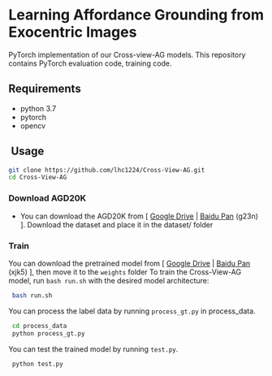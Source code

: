 # Learning Affordance Grounding from Exocentric Images
PyTorch implementation of our Cross-view-AG models. This repository contains PyTorch evaluation code, training code.

## Requirements <a name="5"></a> 
  - python 3.7 
  - pytorch 
  - opencv
## ️ Usage <a name="6"></a> 

```bash  
git clone https://github.com/lhc1224/Cross-View-AG.git
cd Cross-View-AG
```
### Download AGD20K <a name="41"></a> 
- You can download the AGD20K from [ [Google Drive](https://drive.google.com/file/d/1OEz25-u1uqKfeuyCqy7hmiOv7lIWfigk/view?usp=sharing) | [Baidu Pan](https://pan.baidu.com/s/1IRfho7xDAT0oJi5_mvP1sg) (g23n) ].
Download the dataset and place it in the dataset/ folder
### Train <a name="61"></a> 
You can download the pretrained model from [ [Google Drive](https://drive.google.com/file/d/1TqnkTTw0W5Kbx9PArHMvyzlmCBr9K5zZ/view?usp=share_link) | [Baidu Pan](https://pan.baidu.com/s/1HbsvNctWd6XLXFcbIoq1ZQ) (xjk5) ], then move it to the `weights` folder
To train the Cross-View-AG model, run `bash run.sh` with the desired model architecture:
```bash  
 bash run.sh   
```
You can process the label data by running `process_gt.py` in process_data.
```bash  
 cd process_data
 python process_gt.py  
```
You can test the trained model by running `test.py`.

```bash  
 python test.py  
```

